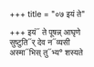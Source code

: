 +++
title = "०७ इयं ते"

+++
इयं᳓ ते पूषन्न् आघृणे  
सुष्टुति᳓र् देव न᳓व्यसी  
अस्मा᳓भिस् तु᳓भ्य° शस्यते